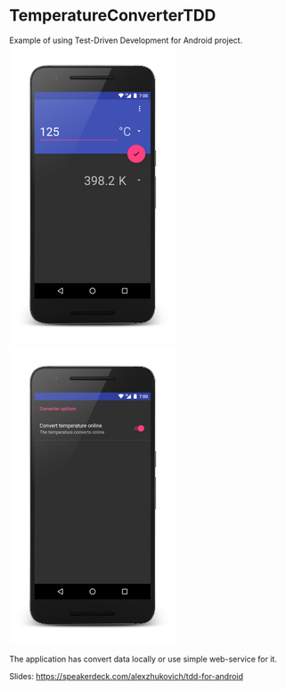 # TemperatureConverterTDD

Example of using Test-Driven Development for Android project.
<img src="https://github.com/AlexZhukovich/TemperatureConverterTDD/blob/master/screens/main_screen.png" width="300px" height="536px" />
<img src="https://github.com/AlexZhukovich/TemperatureConverterTDD/blob/master/screens/settings_screen.png" width="300px" height="536px" />

The application has convert data locally or use simple web-service for it.

Slides: https://speakerdeck.com/alexzhukovich/tdd-for-android

